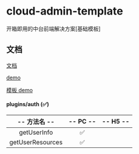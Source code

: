 # cloud-admin-template

开箱即用的中台前端解决方案[基础模板]

## 文档

[文档](https://vusion-templates.github.io/cloud-admin-site/)

[demo](https://vusion-templates.github.io/cloud-admin/)

[模板 demo](https://vusion-templates.github.io/cloud-admin-lite/)


#### plugins/auth (✅)

|-- 方法名 --|-- PC --|-- H5 --|
|:--:|:--:|:--:|
| getUserInfo | ✅ |  |
| getUserResources | ✅ | |

```js